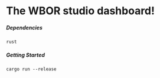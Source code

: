 # The WBOR studio dashboard!

##### Dependencies

`rust`

##### Getting Started

`cargo run --release`
